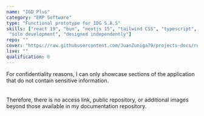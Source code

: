 ```yaml
---
name: "IGD Plus"
category: "ERP Software"
type: "Functional prototype for IDG S.A.S"
skills: ["react 19", "bun", "nextjs 15", "tailwind CSS", "typescript", "HSR", "UI/UX Design",
 "solo development", "designed independently"]
repo: ""
cover: "https://raw.githubusercontent.com/JuanZuniga79/projects-docs/refs/heads/main/igd-plus/1.png"
live: ""
qualification: 8
---
```

For confidentiality reasons, I can only showcase sections of the application that do not contain sensitive information.  
<br/>  
Therefore, there is no access link, public repository, or additional images beyond those available in my documentation repository.
